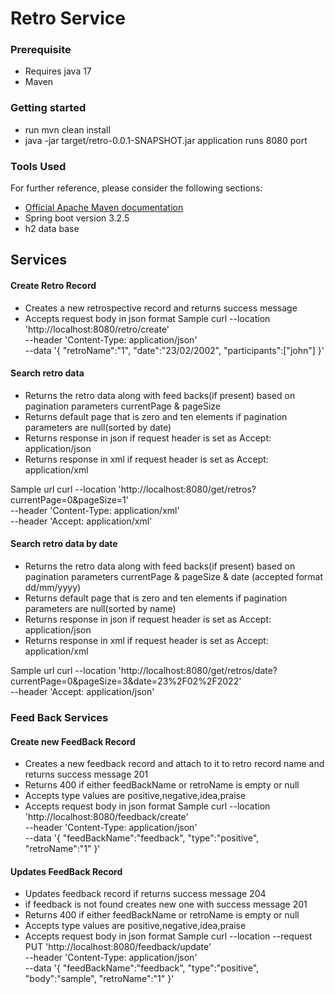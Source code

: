 # Retro Service

### Prerequisite
 * Requires java 17
 * Maven 

### Getting started
 * run mvn clean install
 * java -jar target/retro-0.0.1-SNAPSHOT.jar 
 application runs 8080 port

### Tools Used
For further reference, please consider the following sections:
* [Official Apache Maven documentation](https://maven.apache.org/guides/index.html)
* Spring boot version 3.2.5
* h2 data base


## Services
#### Create Retro Record 
* Creates a new retrospective record and returns success message
* Accepts request body in json format
Sample 
 curl --location 'http://localhost:8080/retro/create' \
 --header 'Content-Type: application/json' \
 --data '{
 "retroName":"1",
 "date":"23/02/2002",
 "participants":["john"]
 }'

#### Search retro data
* Returns the retro data along with feed backs(if present) based on pagination parameters currentPage & pageSize
* Returns default page that is zero and ten elements if pagination parameters are null(sorted by date)
* Returns response in json  if request header is set as Accept: application/json
* Returns response in xml  if request header is set as Accept: application/xml

Sample url
curl --location 'http://localhost:8080/get/retros?currentPage=0&pageSize=1' \
--header 'Content-Type: application/xml' \
--header 'Accept: application/xml'

#### Search retro data by date
* Returns  the retro data along with feed backs(if present) based on pagination parameters currentPage & pageSize & date (accepted format dd/mm/yyyy)
* Returns  default page that is zero and ten elements if pagination parameters are null(sorted by name)
* Returns  response in json  if request header is set as Accept: application/json
* Returns  response in xml  if request header is set as Accept: application/xml

Sample url
curl --location 'http://localhost:8080/get/retros/date?currentPage=0&pageSize=3&date=23%2F02%2F2022' \
--header 'Accept: application/json'

### Feed Back Services
#### Create new FeedBack Record
* Creates a new feedback record and attach to it to retro record name and returns success message 201
* Returns 400 if either feedBackName or retroName is empty or null
* Accepts type values are positive,negative,idea,praise
* Accepts request body in json format
  Sample
  curl --location 'http://localhost:8080/feedback/create' \
  --header 'Content-Type: application/json' \
  --data '{
  "feedBackName":"feedback",
  "type":"positive",
  "retroName":"1"
  }'

#### Updates FeedBack Record
* Updates feedback record if returns success message 204 
* if feedback is not found creates new one with success message 201
* Returns 400 if either feedBackName or retroName is empty or null
* Accepts type values are positive,negative,idea,praise
* Accepts request body in json format
  Sample
  curl --location --request PUT 'http://localhost:8080/feedback/update' \
  --header 'Content-Type: application/json' \
  --data '{
  "feedBackName":"feedback",
  "type":"positive",
  "body":"sample",
  "retroName":"1"
  }'

